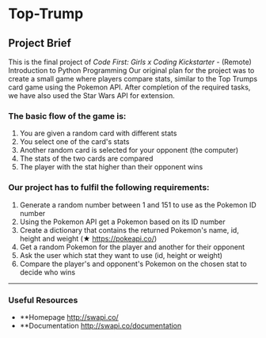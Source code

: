 # Top-Trump #
## Project Brief 
This is the final project of _Code First: Girls x Coding Kickstarter_ - (Remote) Introduction to Python Programming
Our original plan for the project was to create a small game where players compare stats, similar to the Top Trumps card game using the Pokemon API. 
After completion of the required tasks, we have also used the Star Wars API for extension.

### The basic flow of the game is: 
1. You are given a random card with different stats
2. You select one of the card's stats
3. Another random card is selected for your opponent (the computer)
4. The stats of the two cards are compared
5. The player with the stat higher than their opponent wins

### Our project has to fulfil the following requirements: 

1. Generate a random number between 1 and 151 to use as the Pokemon ID number
2. Using the Pokemon API get a Pokemon based on its ID number
3. Create a dictionary that contains the returned Pokemon's name, id, height and weight (★
https://pokeapi.co/)
4. Get a random Pokemon for the player and another for their opponent
5. Ask the user which stat they want to use (id, height or weight)
6. Compare the player's and opponent's Pokemon on the chosen stat to decide who wins

- - - -- - - -- - - -- - - -- - - -- - - -- - - -- - - -- - - -- - - -- - - -- - - -- - - -- - - -- - 
### Useful Resources 
* **Homepage http://swapi.co/
* **Documentation http://swapi.co/documentation




